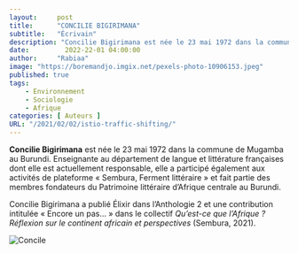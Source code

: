 ```yaml
---
layout:     post
title:      "CONCILIE BIGIRIMANA"
subtitle:   "Écrivain"
description: "Concilie Bigirimana est née le 23 mai 1972 dans la commune de Mugamba au Burundi. Enseignante au département de langue et littérature françaises dont elle est actuellement responsable, elle a participé également aux activités de plateforme « Sembura, Ferment littéraire » et fait partie des membres fondateurs du Patrimoine littéraire d’Afrique centrale au Burundi. "
date:         2022-22-01 04:00:00
author:     "Rabiaa"
image: "https://boremandjo.imgix.net/pexels-photo-10906153.jpeg"
published: true 
tags:
    - Environnement 
    - Sociologie 
    - Afrique
categories: [ Auteurs ]
URL: "/2021/02/02/istio-traffic-shifting/"
---
```

**Concilie Bigirimana** est née le 23 mai 1972 dans la commune de Mugamba au Burundi. Enseignante au département de langue et littérature françaises dont elle est actuellement responsable, elle a participé également aux activités de plateforme « Sembura, Ferment littéraire » et fait partie des membres fondateurs du Patrimoine littéraire d’Afrique centrale au Burundi. 

Concilie Bigirimana a publié Élixir dans l’Anthologie 2 et une contribution intitulée « Encore un pas… » dans le collectif *Qu’est-ce que l’Afrique ? Réflexion sur le continent africain et perspectives* (Sembura, 2021). 

![Concile](https://boremandjo.imgix.net/Concilie%20Birigirimana.PNG)